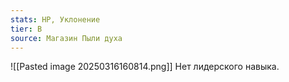 ```yaml
---
stats: HP, Уклонение
tier: B
source: Магазин Пыли духа
---
```

![[Pasted image 20250316160814.png]]
Нет лидерского навыка.

